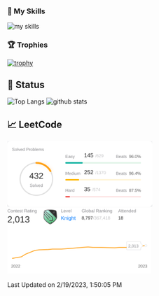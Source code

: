 ### 🌱 My Skills
<img alt="my skills" src="https://skillicons.dev/icons?i=aws,docker,linux,github,redis,jenkins,laravel,php,py,nextjs,react,nuxtjs,vue,nodejs,ts,js,jest,webpack,rust,vscode,&theme=light" />

### 🏆 Trophies
[![trophy](https://github-profile-trophy.vercel.app/?username=k-yamasaki-zakisan&margin-w=15&margin-h=15)](https://github.com/ryo-ma/github-profile-trophy)
<!-- [![AtCoder Trophies](https://atcoder-trophies.vercel.app/api/v1/atcoder?username=kkp)](https://github.com/KATO-Hiro/AtCoderTrophies) -->

[](
![visitors](https://visitor-badge.glitch.me/badge?page_id=k-yamasaki-zakisan)
)

## 🎯 Status
<p align="left"> 
  <img alt="Top Langs" height="150px" src="https://github-readme-stats.vercel.app/api/top-langs/?username=k-yamasaki-zakisan&layout=compact&show_icons=true" />
  <img alt="github stats" height="150px" src="https://github-readme-stats.vercel.app/api?username=k-yamasaki-zakisan" />
</p>

## 📈 LeetCode
<!--START_SECTION:leetcode-streak-updated-time-->

<p align="left"> 
  <picture>
    <source media="(prefers-color-scheme: dark)" srcset="./images/problems_dark.png" height="150px">
    <img alt="LeetCode Problems" src="./images/problems.png" height="150px">
  </picture>
  <picture>
    <source media="(prefers-color-scheme: dark)" srcset="./images/rating_dark.png" height="150px">
    <img alt="LeetCode Rating" src="./images/rating.png" height="150px">
  </picture>
</p>
    
Last Updated on 2/19/2023, 1:50:05 PM
    
<!--END_SECTION:leetcode-streak-updated-time-->
